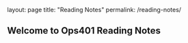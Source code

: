 layout: page
title: "Reading Notes"
permalink: /reading-notes/

## Welcome to Ops401 Reading Notes





